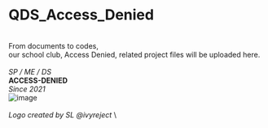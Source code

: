 # QDS_Access_Denied
\
From documents to codes, \
our school club, Access Denied, related project files will be uploaded here.
\
\
*SP / ME / DS* \
**ACCESS-DENIED** \
*Since 2021* \
![image](https://user-images.githubusercontent.com/37800371/139422492-52eec8f2-2a23-4535-a9a1-3c12a1af0855.png) \
\
*Logo created by SL @ivyreject*
\
